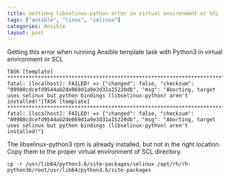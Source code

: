 ```yaml
---
title: Gettinng libselinux-python error in virtual environment or SCL
tags: ["ansible", "linux", "selinux"]
categories: Ansible
layout: post
---
```


Getting this error when running Ansible template task with Python3 in virtual environment or SCL

```shell
TASK [template] **********************************************************************************************************************************************************
fatal: [localhost]: FAILED! => {"changed": false, "checksum": "09908cdcefd9544ab2de069d1a9e3d31a15220db", "msg": "Aborting, target uses selinux but python bindings (libselinux-python) aren't installed!"}TASK [template] **********************************************************************************************************************************************************
fatal: [localhost]: FAILED! => {"changed": false, "checksum": "09908cdcefd9544ab2de069d1a9e3d31a15220db", "msg": "Aborting, target uses selinux but python bindings (libselinux-python) aren't installed!"}
```

The libselinux-python3 rpm is already installed, but not in the right location.  Copy them to the proper virtual environment of SCL directory.

```shell
cp -r /usr/lib64/python3.6/site-packages/selinux /opt/rh/rh-python36/root/usr/lib64/python3.6/site-packages
```